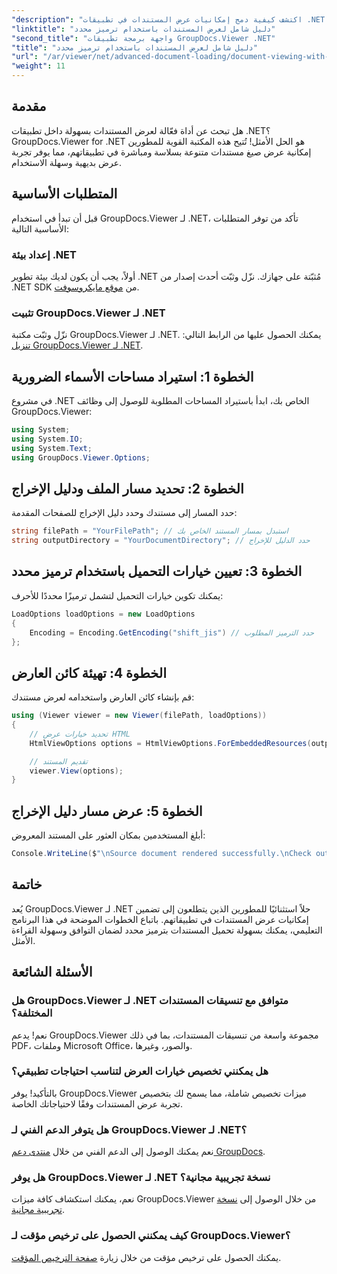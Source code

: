 ```yaml
---
"description": "اكتشف كيفية دمج إمكانيات عرض المستندات في تطبيقات .NET باستخدام GroupDocs.Viewer لـ .NET. يرشدك هذا الدليل المفصل خلال عملية التثبيت والإعداد وعرض تنسيقات المستندات المختلفة."
"linktitle": "دليل شامل لعرض المستندات باستخدام ترميز محدد"
"second_title": "واجهة برمجة تطبيقات GroupDocs.Viewer .NET"
"title": "دليل شامل لعرض المستندات باستخدام ترميز محدد"
"url": "/ar/viewer/net/advanced-document-loading/document-viewing-with-specific-encoding/"
"weight": 11
---
```


## مقدمة

هل تبحث عن أداة فعّالة لعرض المستندات بسهولة داخل تطبيقات .NET؟ GroupDocs.Viewer for .NET هو الحل الأمثل! تُتيح هذه المكتبة القوية للمطورين إمكانية عرض صيغ مستندات متنوعة بسلاسة ومباشرة في تطبيقاتهم، مما يوفر تجربة عرض بديهية وسهلة الاستخدام.

## المتطلبات الأساسية

قبل أن تبدأ في استخدام GroupDocs.Viewer لـ .NET، تأكد من توفر المتطلبات الأساسية التالية:

### إعداد بيئة .NET

أولاً، يجب أن يكون لديك بيئة تطوير .NET مُثبّتة على جهازك. نزّل وثبّت أحدث إصدار من .NET SDK من [موقع مايكروسوفت](https://dotnet.microsoft.com/download).

### تثبيت GroupDocs.Viewer لـ .NET

نزّل وثبّت مكتبة GroupDocs.Viewer لـ .NET. يمكنك الحصول عليها من الرابط التالي: [تنزيل GroupDocs.Viewer لـ .NET](https://releases.groupdocs.com/viewer/net/).

## الخطوة 1: استيراد مساحات الأسماء الضرورية

في مشروع .NET الخاص بك، ابدأ باستيراد المساحات المطلوبة للوصول إلى وظائف GroupDocs.Viewer:

```csharp
using System;
using System.IO;
using System.Text;
using GroupDocs.Viewer.Options;
```

## الخطوة 2: تحديد مسار الملف ودليل الإخراج

حدد المسار إلى مستندك وحدد دليل الإخراج للصفحات المقدمة:

```csharp
string filePath = "YourFilePath"; // استبدل بمسار المستند الخاص بك
string outputDirectory = "YourDocumentDirectory"; // حدد الدليل للإخراج
```

## الخطوة 3: تعيين خيارات التحميل باستخدام ترميز محدد

يمكنك تكوين خيارات التحميل لتشمل ترميزًا محددًا للأحرف:

```csharp
LoadOptions loadOptions = new LoadOptions
{
    Encoding = Encoding.GetEncoding("shift_jis") // حدد الترميز المطلوب
};
```

## الخطوة 4: تهيئة كائن العارض

قم بإنشاء كائن العارض واستخدامه لعرض مستندك:

```csharp
using (Viewer viewer = new Viewer(filePath, loadOptions))
{
    // تحديد خيارات عرض HTML
    HtmlViewOptions options = HtmlViewOptions.ForEmbeddedResources(outputDirectory + "/page-{0}.html");

    // تقديم المستند
    viewer.View(options);
}
```

## الخطوة 5: عرض مسار دليل الإخراج

أبلغ المستخدمين بمكان العثور على المستند المعروض:

```csharp
Console.WriteLine($"\nSource document rendered successfully.\nCheck output in {outputDirectory}.");
```

## خاتمة

يُعد GroupDocs.Viewer لـ .NET حلاً استثنائيًا للمطورين الذين يتطلعون إلى تضمين إمكانيات عرض المستندات في تطبيقاتهم. باتباع الخطوات الموضحة في هذا البرنامج التعليمي، يمكنك بسهولة تحميل المستندات بترميز محدد لضمان التوافق وسهولة القراءة الأمثل.

## الأسئلة الشائعة

### هل GroupDocs.Viewer لـ .NET متوافق مع تنسيقات المستندات المختلفة؟
نعم! يدعم GroupDocs.Viewer مجموعة واسعة من تنسيقات المستندات، بما في ذلك PDF، وملفات Microsoft Office، والصور، وغيرها.

### هل يمكنني تخصيص خيارات العرض لتناسب احتياجات تطبيقي؟
بالتأكيد! يوفر GroupDocs.Viewer ميزات تخصيص شاملة، مما يسمح لك بتخصيص تجربة عرض المستندات وفقًا لاحتياجاتك الخاصة.

### هل يتوفر الدعم الفني لـ GroupDocs.Viewer لـ .NET؟
نعم يمكنك الوصول إلى الدعم الفني من خلال [منتدى دعم GroupDocs](https://forum.groupdocs.com/c/viewer/9).

### هل يوفر GroupDocs.Viewer لـ .NET نسخة تجريبية مجانية؟
نعم، يمكنك استكشاف كافة ميزات GroupDocs.Viewer من خلال الوصول إلى [نسخة تجريبية مجانية](https://releases.groupdocs.com/).

### كيف يمكنني الحصول على ترخيص مؤقت لـ GroupDocs.Viewer؟
يمكنك الحصول على ترخيص مؤقت من خلال زيارة [صفحة الترخيص المؤقت](https://purchase.groupdocs.com/temporary-license/).
